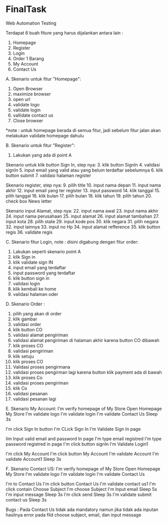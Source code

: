 # FinalTask
Web Automation Testing

Terdapat 6 buah fiture yang harus dijalankan antara lain :
1. Homepage
2. Register
3. Login
4. Order 1 Barang
5. My Account
6. Contact Us

A. Skenario untuk fitur "Homepage":
1. Open Browser
2. maximize browser
3. open url
4. validate logo
5. validate login
6. vallidate contact us
7. Close browser

*note : untuk homepage berada di semua fitur, jadi sebelum fitur jalan akan melakukan validate homepage dahulu

B. Skenario untuk fitur "Register":
1. Lakukan yang ada di point A

Skenario untuk klik button Sign In, step nya:
3. klik button SignIn
4. validasi signIn
5. input email yang valid atau yang belum terdaftar sebelumnya
6. klik button submit
7. validasi halaman register

Skenario register, step nya:
9. pilih title
10. input nama depan
11. input nama akhir
12. input email yang ter register
13. input password
14. klik tanggal
15. pilih tanggal
16. klik bulan
17. pilih bulan
18. klik tahun
19. pilih tahun
20. check box News letter

Skenario input Alamat, step nya:
22. input nama awal
23. input nama akhir
24. input nama perusahaan
25. input alamat
26. input alamat tambahan
27. input kota
28. pilih state
29. input kode pos
30. klik negara
31. pilih negara
32. input lainnya
33. input no Hp
34. input alamat refference
35. klik button regis
36. validate regis

C. Skenario fitur Login, note : disini digabung dengan fitur order:
1. Lakukan seperti skenario point A
2. klik Sign in
3. klik validate sign IN
4. input email yang terdaftar
5. input password yang terdaftar
6. klik button sign in
7. validasi login
8. klik kembali ke home
9. validasi halaman oder
        
D. Skenario Order :
1. pilih yang akan di order
2. klik gambar
3. validasi order
4. klik button CO
5. validasi alamat pengiriman
6. validasi alamat pengiriman di halaman akhir karena button CO dibawah
7. klik proses CO
8. validasi pengiriman
9. klik setuju
10. klik proses CO
11. Validasi proses pengirmana
12. validasi proses pengirman lagi karena button klik payment ada di bawah
13. klik proses Co
14. validasi proses pengiriman
15. klik Co
16. validasi pesanan
17. validasi pesanan lagi

E. Skenario My Account:
I'm verify homepage of My Store
        Open Homepage My Store
        I'm validate logo
        I'm validate login
        I'm validate Contact Us
        Sleep           3s

I'm click Sign In button
        I'm CLick Sign In
        I'm Validate Sign In page
        
Iim Input valid email and password In page
        I'm type email registred
        I'm type password registred in page
        I'm click button signIn
        I'm Validate Login1

I'm click My Account
        I'm click button My Account
        I'm validate Account
        I'm validate Account1
        Sleep           3s

F. Skenario Contact US:
I'm verify homepage of My Store
        Open Homepage My Store
        I'm validate logo
        I'm validate login
        I'm validate Contact Us

I'm to Contact Us
        I'm click button Contact Us
        I'm validate contact us1
        I'm click contain Choose Subject
        I'm choose Subject
        I'm Input email
        Sleep           5s
        I'm input message
        Sleep           3s
        I'm click send
        Sleep           3s
        I'm validate submit contact us
        Sleep           3s
        
Bugs :
Pada Contact Us tidak ada mandatory namun jika tidak ada inputan hasilnya error pada fild choose subject, email, dan input message
